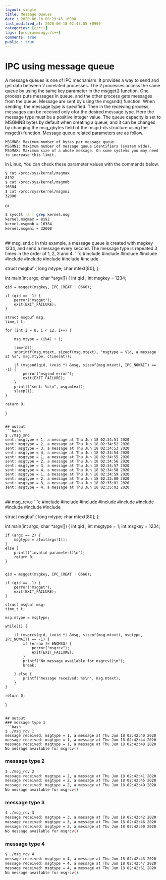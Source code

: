 ```yaml
---
layout: single
title: Message Queues
date : 2020-06-18 00:23:45 +0900
last_modified_at: 2020-06-18 02:47:05 +0900
categories: [c/c++]
tags: [programming,c/c++]
comments: true
public : true
---
```


# IPC using message queue 
 A message queues is one of IPC mechanism. It provides a way to send and get data between 2 unrelated processes.
The 2 processes access the same queue by using the same key parameter in the msgget() function. One process puts messages in queue, and the other process gets messages from the queue.
 Message are sent by using the msgsnd() function. When sending, the message type is specified. Then in the receiving process, messages can be received only ofor the desired message type. Here the message type must be a positive integer value. The queue capacity is set to MSGMNB bytes by default when creating a queue, and it can be changed by changing the msg_qbytes field of the msgid-ds structure using the msgctl() function.
 Message queue related parameters are as follow.

```
MSGMNB: Maximum number of bytes per message queue.
MSGMNI: Maximum number of message queue identifiers (system wide).
MSGMAX: Maximum size of a whole message. On some systems you may need to increase this limit. 
```

In Linux, You can check these parameter values with the commands below.

```bash
$ cat /proc/sys/kernel/msgmax 
8192
$ cat /proc/sys/kernel/msgmnb
16384
$ cat /proc/sys/kernel/msgmni
32000
```
or
```bash
$ sysctl -a | grep kernel.msg
kernel.msgmax = 8192
kernel.msgmnb = 16384
kernel.msgmni = 32000
```

<br/>
## msg_snd.c
 In this example, a message queue is created with msgkey 1234, and send a message every second. The message type is repeated 3 times in the order of 1, 2, 3 and 4.
```c
#include <stdio.h>
#include <stdlib.h>
#include <string.h>
#include <time.h>
#include <unistd.h>
#include <errno.h>
#include <sys/types.h>
#include <sys/ipc.h>
#include <sys/msg.h>

struct msgbuf {
	long mtype;
	char mtext[80];
};

int main(int argc, char *argv[])
{
	int qid ;
	int msgkey = 1234;


	qid = msgget(msgkey, IPC_CREAT | 0666);

	if (qid == -1) {
		perror("msgget");
		exit(EXIT_FAILURE);
	}

	struct msgbuf msg;
	time_t t;

	for (int i = 0; i < 12; i++) {

		msg.mtype = (i%4) + 1;

		time(&t);
		snprintf(msg.mtext, sizeof(msg.mtext), "msgtype = %ld, a message at %s", msg.mtype, ctime(&t));

		if (msgsnd(qid, (void *) &msg, sizeof(msg.mtext), IPC_NOWAIT) == -1) {
			perror("msgsnd error");
			exit(EXIT_FAILURE);
		}
		printf("sent: %s\n", msg.mtext);
		sleep(1);
	}

	return 0;
}

```

## output
```bash
$ ./msg_snd 
sent: msgtype = 1, a message at Thu Jun 18 02:34:51 2020
sent: msgtype = 2, a message at Thu Jun 18 02:34:52 2020
sent: msgtype = 3, a message at Thu Jun 18 02:34:53 2020
sent: msgtype = 4, a message at Thu Jun 18 02:34:54 2020
sent: msgtype = 1, a message at Thu Jun 18 02:34:55 2020
sent: msgtype = 2, a message at Thu Jun 18 02:34:56 2020
sent: msgtype = 3, a message at Thu Jun 18 02:34:57 2020
sent: msgtype = 4, a message at Thu Jun 18 02:34:58 2020
sent: msgtype = 1, a message at Thu Jun 18 02:34:59 2020
sent: msgtype = 2, a message at Thu Jun 18 02:35:00 2020
sent: msgtype = 3, a message at Thu Jun 18 02:35:01 2020
sent: msgtype = 4, a message at Thu Jun 18 02:35:02 2020
```

<br/>
## msg_rcv.c
```c
#include <stdio.h>
#include <stdlib.h>
#include <string.h>
#include <time.h>
#include <unistd.h>
#include <errno.h>
#include <sys/types.h>
#include <sys/ipc.h>
#include <sys/msg.h>

struct msgbuf {
	long mtype;
	char mtext[80];
};

int main(int argc, char *argv[])
{
	int qid ;
	int msgtype = 1;
	int msgkey = 1234;

	if (argc == 2) {
		msgtype = atoi(argv[1]);
	}
	else {
		printf("invalid parameter()\n");
		return 0;
	}


	qid = msgget(msgkey, IPC_CREAT | 0666);

	if (qid == -1) {
		perror("msgget");
		exit(EXIT_FAILURE);
	}

	struct msgbuf msg;
	time_t t;

	msg.mtype = msgtype;

	while(1) {

		if (msgrcv(qid, (void *) &msg, sizeof(msg.mtext), msgtype, IPC_NOWAIT) == -1) {
			if (errno != ENOMSG) {
				perror("msgrcv");
				exit(EXIT_FAILURE);
			}
			printf("No message available for msgrcv()\n");
			break;

		} else {
			printf("message received: %s\n", msg.mtext);
		}
	}

	return 0;
}

```

## output
### message type 1
```bash
$ ./msg_rcv 1
message received: msgtype = 1, a message at Thu Jun 18 02:42:40 2020
message received: msgtype = 1, a message at Thu Jun 18 02:42:44 2020
message received: msgtype = 1, a message at Thu Jun 18 02:42:48 2020
No message available for msgrcv()
```

### message type 2
```bash
$ ./msg_rcv 2
message received: msgtype = 2, a message at Thu Jun 18 02:42:41 2020
message received: msgtype = 2, a message at Thu Jun 18 02:42:45 2020
message received: msgtype = 2, a message at Thu Jun 18 02:42:49 2020
No message available for msgrcv()
```

### message type 3
```bash
$ ./msg_rcv 3
message received: msgtype = 3, a message at Thu Jun 18 02:42:42 2020
message received: msgtype = 3, a message at Thu Jun 18 02:42:46 2020
message received: msgtype = 3, a message at Thu Jun 18 02:42:50 2020
No message available for msgrcv()
```

### message type 4
```bash
$ ./msg_rcv 4
message received: msgtype = 4, a message at Thu Jun 18 02:42:43 2020
message received: msgtype = 4, a message at Thu Jun 18 02:42:47 2020
message received: msgtype = 4, a message at Thu Jun 18 02:42:51 2020
No message available for msgrcv()
```
